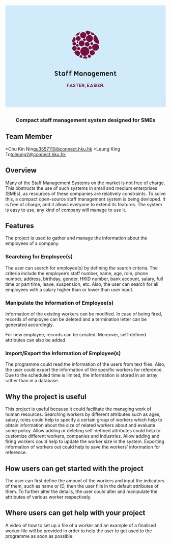 <h1 align="center">
	<img
		width="650"
		alt="Staff Management System"
		src="https://github.com/u3557110/HR-system/blob/master/LOGO.PNG">
</h1>

<h3 align="center">
	 Compact staff management system designed for SMEs
</h3>

## Team Member
*Chu Kin Ning<u3557110@connect.hku.hk>
*Leung King To<toleung2@connect.hku.hk>

## Overview
Many of the Staff Management Systems on the market is not free of charge. This obstructs the use of such systems in small and medium enterprises (SMEs), as resources of these companies are relatively constraints. To solve this, a compact open-source staff management system is being devloped. It is free of charge, and it allows everyone to extend its features. The system is easy to use, any kind of company will manage to use it. 

## Features
The project is used to gather and manage the information about the employees of a company. 

### Searching for Employee(s)
The user can search for employee(s) by defining the search criteria. The criteria include the employee’s staff number, name, age, role, phone number, address, birthday, gender, HKID number, bank account, salary, full time or part time, leave, suspension, etc. Also, the user can search for all employees with a salary higher than or lower than user input.

### Manipulate the Information of Employee(s)
Information of the existing workers can be modified. In case of being fired, records of employee can be deleted and a termination letter can be generated accordingly.

For new employee, records can be created. Moreover, self-defined attributes can also be added. 

### Import/Export the Information of Employee(s)
The programme could read the information of the users from text files. Also, the user could export the information of the specific workers for reference.
Due to the scheduled time is limited, the information is stored in an array rather than in a database.

## Why the project is useful
This project is useful because it could facilitate the managing work of human resources. Searching workers by different attributes such as ages, salary, roles could help to specify a certain group of workers which help to obtain information about the size of related workers about and evaluate some policy. Allow adding or deleting self-defined attributes could help to customize different workers, companies and industries. Allow adding and firing workers could help to update the worker size in the system. Exporting information of workers out could help to save the workers’ information for reference.

## How users can get started with the project
The user can first define the amount of the workers and input the indicators of them, such as name or ID, then the user fills in the default attributes of them. To further alter the details, the user could alter and manipulate the attributes of various worker respectively.

## Where users can get help with your project
A video of how to set up a file of a worker and an example of a finalised worker file will be provided in order to help the user to get used to the programme as soon as possible.
